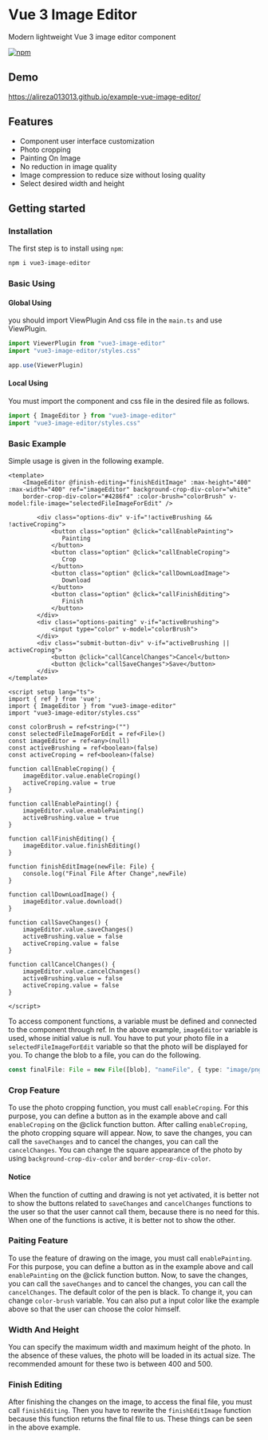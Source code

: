 # Vue 3 Image Editor

Modern lightweight Vue 3 image editor component

<p>
  <a href="https://www.npmjs.com/package/vue3-image-editor"><img src="https://img.shields.io/npm/v/vue3-image-editor.svg" alt="npm"/></a>
</p>

## Demo
https://alireza013013.github.io/example-vue-image-editor/

## Features

-  Component user interface customization
-  Photo cropping
-  Painting On Image
-  No reduction in image quality
-  Image compression to reduce size without losing quality
-  Select desired width and height

## Getting started

### Installation

The first step is to install using `npm`:

```bash
npm i vue3-image-editor
```

### Basic Using

#### Global Using
you should import ViewPlugin And css file in the `main.ts` and use ViewPlugin.

```ts
import ViewerPlugin from "vue3-image-editor"
import "vue3-image-editor/styles.css"

app.use(ViewerPlugin)
```

#### Local Using
You must import the component and css file in the desired file as follows.

```ts
import { ImageEditor } from "vue3-image-editor"
import "vue3-image-editor/styles.css"
```

### Basic Example
Simple usage is given in the following example.

```vue
<template>
    <ImageEditor @finish-editing="finishEditImage" :max-height="400"   :max-width="400" ref="imageEditor" background-crop-div-color="white"
    border-crop-div-color="#4286f4" :color-brush="colorBrush" v-model:file-image="selectedFileImageForEdit" />

        <div class="options-div" v-if="!activeBrushing && !activeCroping">
            <button class="option" @click="callEnablePainting">
               Painting
            </button>
            <button class="option" @click="callEnableCroping">
               Crop
            </button>
            <button class="option" @click="callDownLoadImage">
               Download
            </button>
            <button class="option" @click="callFinishEditing">
               Finish
            </button>
        </div>
        <div class="options-paiting" v-if="activeBrushing">
            <input type="color" v-model="colorBrush">
        </div>
        <div class="submit-button-div" v-if="activeBrushing || activeCroping">
            <button @click="callCancelChanges">Cancel</button>
            <button @click="callSaveChanges">Save</button>
        </div>
</template>

<script setup lang="ts">
import { ref } from 'vue';
import { ImageEditor } from "vue3-image-editor"
import "vue3-image-editor/styles.css"

const colorBrush = ref<string>("")
const selectedFileImageForEdit = ref<File>()
const imageEditor = ref<any>(null)
const activeBrushing = ref<boolean>(false)
const activeCroping = ref<boolean>(false)

function callEnableCroping() {
    imageEditor.value.enableCroping()
    activeCroping.value = true
}

function callEnablePainting() {
    imageEditor.value.enablePainting()
    activeBrushing.value = true
}

function callFinishEditing() {
    imageEditor.value.finishEditing()
}

function finishEditImage(newFile: File) {
    console.log("Final File After Change",newFile)
}

function callDownLoadImage() {
    imageEditor.value.download()
}

function callSaveChanges() {
    imageEditor.value.saveChanges()
    activeBrushing.value = false
    activeCroping.value = false
}

function callCancelChanges() {
    imageEditor.value.cancelChanges()
    activeBrushing.value = false
    activeCroping.value = false
}

</script>
```
To access component functions, a variable must be defined and connected to the component through ref. In the above example, `imageEditor` variable is used, whose initial value is null. You have to put your photo file in a `selectedFileImageForEdit` variable so that the photo will be displayed for you.
To change the blob to a file, you can do the following.

```ts
const finalFile: File = new File([blob], "nameFile", { type: "image/png" })
```
 

### Crop Feature
To use the photo cropping function, you must call `enableCroping`. For this purpose, you can define a button as in the example above and call `enableCroping` on the @click function button.
After calling `enableCroping`, the photo cropping square will appear. Now, to save the changes, you can call the `saveChanges` and to cancel the changes, you can call the `cancelChanges`.
You can change the square appearance of the photo by using `background-crop-div-color` and `border-crop-div-color`.

#### Notice
When the function of cutting and drawing is not yet activated, it is better not to show the buttons related to `saveChanges` and `cancelChanges` functions to the user so that the user cannot call them, because there is no need for this.
When one of the functions is active, it is better not to show the other.

### Paiting Feature
To use the feature of drawing on the image, you must call `enablePainting`. For this purpose, you can define a button as in the example above and call `enablePainting` on the @click function button.
Now, to save the changes, you can call the `saveChanges` and to cancel the changes, you can call the `cancelChanges`.
The default color of the pen is black. To change it, you can change `color-brush` variable. You can also put a input color like the example above so that the user can choose the color himself.

### Width And Height
You can specify the maximum width and maximum height of the photo. In the absence of these values, the photo will be loaded in its actual size. The recommended amount for these two is between 400 and 500.

### Finish Editing
After finishing the changes on the image, to access the final file, you must call `finishEditing`. Then you have to rewrite the `finishEditImage` function because this function returns the final file to us. These things can be seen in the above example.

